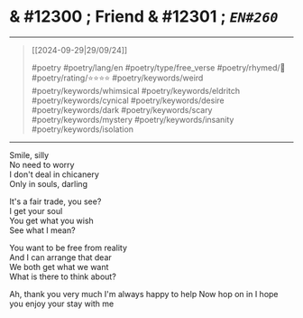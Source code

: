 # & #12300 ; Friend & #12301 ; *`EN#260`*

---

> [[2024-09-29|29/09/24]]
> 
> #poetry 
> #poetry/lang/en 
> #poetry/type/free_verse 
> #poetry/rhymed/🔴 
> #poetry/rating/⭐⭐⭐⭐ 
> #poetry/keywords/weird #poetry/keywords/whimsical #poetry/keywords/eldritch #poetry/keywords/cynical #poetry/keywords/desire #poetry/keywords/dark #poetry/keywords/scary #poetry/keywords/mystery #poetry/keywords/insanity #poetry/keywords/isolation 

---

Smile, silly  
No need to worry  
I don't deal in chicanery  
Only in souls, darling  
  
It's a fair trade, you see?  
I get your soul  
You get what you wish  
See what I mean?  
  
You want to be free from reality  
And I can arrange that dear  
We both get what we want  
What is there to think about?

Ah, thank you very much
I'm always happy to help
Now hop on in
I hope you enjoy your stay with me